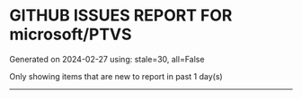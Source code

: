 
# GITHUB ISSUES REPORT FOR microsoft/PTVS


Generated on 2024-02-27 using: stale=30, all=False


Only showing items that are new to report in past 1 day(s)


---
